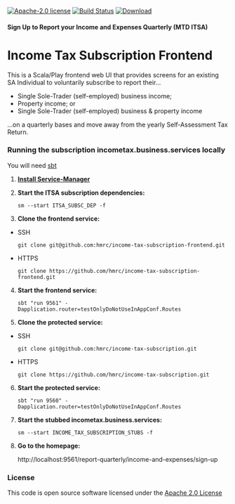 [![Apache-2.0 license](http://img.shields.io/badge/license-Apache-brightgreen.svg)](http://www.apache.org/licenses/LICENSE-2.0.html)
[![Build Status](https://travis-ci.org/hmrc/income-tax-subscription-frontend.svg)](https://travis-ci.org/hmrc/income-tax-subscription-frontend) [ ![Download](https://api.bintray.com/packages/hmrc/releases/income-tax-subscription-frontend/images/download.svg) ](https://bintray.com/hmrc/releases/income-tax-subscription-frontend/_latestVersion)

#### Sign Up to Report your Income and Expenses Quarterly (MTD ITSA)
# Income Tax Subscription Frontend

This is a Scala/Play frontend web UI that provides screens for an existing SA Individual to voluntarily subscribe to report their...

  - Single Sole-Trader (self-employed) business income;
  - Property income; or
  - Single Sole-Trader (self-employed) business & property income
  
...on a quarterly bases and move away from the yearly Self-Assessment Tax Return.

### Running the subscription incometax.business.services locally

You will need [sbt](http://www.scala-sbt.org/)

1) **[Install Service-Manager](https://github.com/hmrc/service-manager/wiki/Install#install-service-manager)**


2) **Start the ITSA subscription dependencies:**

   `sm --start ITSA_SUBSC_DEP -f`


3) **Clone the frontend service:**

  - SSH 
  
    `git clone git@github.com:hmrc/income-tax-subscription-frontend.git`
  
  - HTTPS 
  
    `git clone https://github.com/hmrc/income-tax-subscription-frontend.git`
  
  
4) **Start the frontend service:**

   `sbt "run 9561" -Dapplication.router=testOnlyDoNotUseInAppConf.Routes`
   
  
5) **Clone the protected service:**

  - SSH 
  
     `git clone git@github.com:hmrc/income-tax-subscription.git`
  
  - HTTPS 
  
     `git clone https://github.com/hmrc/income-tax-subscription.git`
  
   
6) **Start the protected service:**

   `sbt "run 9560" -Dapplication.router=testOnlyDoNotUseInAppConf.Routes`

7) **Start the stubbed incometax.business.services:**

   `sm --start INCOME_TAX_SUBSCRIPTION_STUBS -f`

8) **Go to the homepage:**

   http://localhost:9561/report-quarterly/income-and-expenses/sign-up

### License
 
This code is open source software licensed under the [Apache 2.0 License]("http://www.apache.org/licenses/LICENSE-2.0.html") 
 

